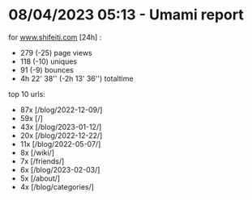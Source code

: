 # 08/04/2023 05:13 - Umami report
for www.shifeiti.com [24h] :

 - 279 (-25) page views
 - 118 (-10) uniques
 - 91 (-9) bounces
 - 4h 22' 38'' (-2h 13' 36'') totaltime


top 10 urls:
 - 87x [/blog/2022-12-09/]
 - 59x [/]
 - 43x [/blog/2023-01-12/]
 - 20x [/blog/2022-12-22/]
 - 11x [/blog/2022-05-07/]
 - 8x [/wiki/]
 - 7x [/friends/]
 - 6x [/blog/2023-02-03/]
 - 5x [/about/]
 - 4x [/blog/categories/]


